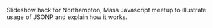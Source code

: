Slideshow hack for Northampton, Mass Javascript meetup to illustrate
usage of JSONP and explain how it works.
